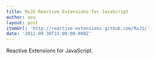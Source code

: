 ```yaml
---
title: RxJS Reactive Extensions for JavaScript
author: azu
layout: post
itemUrl: 'http://reactive-extensions.github.com/RxJS/'
date: '2012-09-30T15:00:00.000Z'
---
```

Reactive Extensions for JavaScript.


